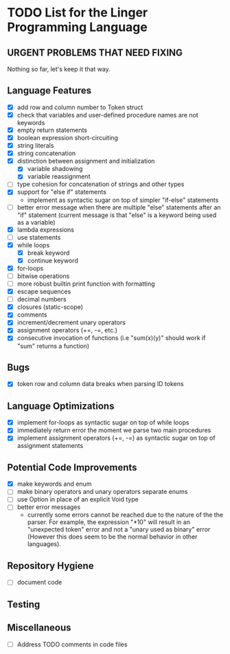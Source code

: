 # TODO List for the Linger Programming Language

## URGENT PROBLEMS THAT NEED FIXING

Nothing so far, let's keep it that way.

## Language Features

- [x] add row and column number to Token struct
- [x] check that variables and user-defined procedure names are not keywords
- [x] empty return statements
- [x] boolean expression short-circuiting
- [x] string literals
- [x] string concatenation
- [x] distinction between assignment and initialization
  - [x] variable shadowing
  - [x] variable reassignment
- [ ] type cohesion for concatenation of strings and other types
- [x] support for "else if" statements
  - implement as syntactic sugar on top of simpler "if-else" statements
- [ ] better error message when there are multiple "else" statements after an
      "if" statement (current message is that "else" is a keyword being used as
      a variable)
- [x] lambda expressions
- [ ] use statements
- [x] while loops
  - [x] break keyword
  - [x] continue keyword
- [x] for-loops
- [ ] bitwise operations
- [ ] more robust builtin print function with formatting
- [x] escape sequences
- [ ] decimal numbers
- [x] closures (static-scope)
- [x] comments
- [x] increment/decrement unary operators
- [x] assignment operators (+=, -=, etc.)
- [x] consecutive invocation of functions (i.e "sum(x)(y)" should work if "sum"
      returns a function)

## Bugs

- [x] token row and column data breaks when parsing ID tokens

## Language Optimizations

- [x] implement for-loops as syntactic sugar on top of while loops
- [x] immediately return error the moment we parse two main procedures
- [x] implement assignment operators (+=, -=) as syntactic sugar on top of assignment statements

## Potential Code Improvements

- [x] make keywords and enum
- [ ] make binary operators and unary operators separate enums
- [ ] use Option<Value> in place of an explicit Void type
- [ ] better error messages
  - currently some errors cannot be reached due to the nature of the
      the parser. For example, the expression "*10" will result in an
      "unexpected token" error and not a "unary used as binary" error (However
      this does seem to be the normal behavior in other languages).

## Repository Hygiene

- [ ] document code

## Testing

## Miscellaneous

- [ ] Address TODO comments in code files

